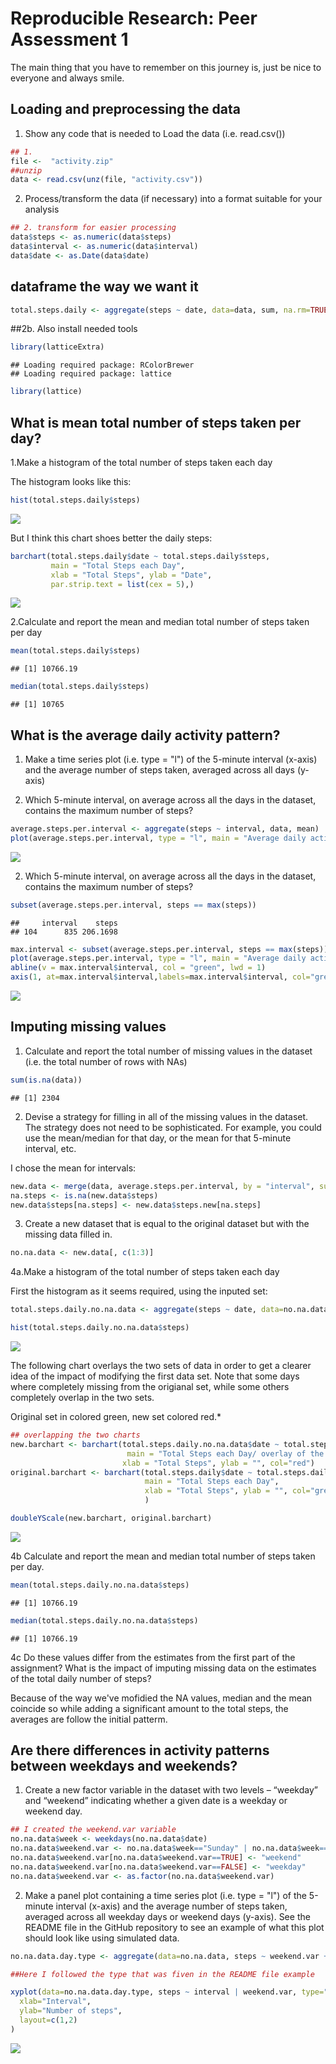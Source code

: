 # Reproducible Research: Peer Assessment 1
The main thing that you have to remember on this journey is, just be nice to everyone and always smile.  



## Loading and preprocessing the data

1. Show any code that is needed to Load the data (i.e. read.csv())



```r
## 1.
file <-  "activity.zip"
##unzip
data <- read.csv(unz(file, "activity.csv"))

```

2. Process/transform the data (if necessary) into a format suitable for your analysis


```r
## 2. transform for easier processing
data$steps <- as.numeric(data$steps)
data$interval <- as.numeric(data$interval)
data$date <- as.Date(data$date)
```
## dataframe the way we want it

```r
total.steps.daily <- aggregate(steps ~ date, data=data, sum, na.rm=TRUE)
```
##2b. Also install needed tools

```r
library(latticeExtra)
```

```
## Loading required package: RColorBrewer
## Loading required package: lattice
```

```r
library(lattice)
```

## What is mean total number of steps taken per day?

1.Make a histogram of the total number of steps taken each day

The histogram looks like this:

```r
hist(total.steps.daily$steps)
```

![](PA1_template_files/figure-html/unnamed-chunk-4-1.png) 



But I think this chart shoes better the daily steps:

```r
barchart(total.steps.daily$date ~ total.steps.daily$steps,
         main = "Total Steps each Day", 
         xlab = "Total Steps", ylab = "Date",
         par.strip.text = list(cex = 5),)
```

![](PA1_template_files/figure-html/unnamed-chunk-5-1.png) 


2.Calculate and report the mean and median total number of steps taken per day


```r
mean(total.steps.daily$steps)
```

```
## [1] 10766.19
```

```r
median(total.steps.daily$steps)
```

```
## [1] 10765
```


## What is the average daily activity pattern?

1. Make a time series plot (i.e. type = "l") of the 5-minute interval (x-axis) and the average number of steps taken, averaged across all days (y-axis)

2. Which 5-minute interval, on average across all the days in the dataset, contains the maximum number of steps?


```r
average.steps.per.interval <- aggregate(steps ~ interval, data, mean)
plot(average.steps.per.interval, type = "l", main = "Average daily activity pattern")
```

![](PA1_template_files/figure-html/unnamed-chunk-8-1.png) 


2. Which 5-minute interval, on average across all the days in the dataset, contains the maximum number of steps?


```r
subset(average.steps.per.interval, steps == max(steps))
```

```
##     interval    steps
## 104      835 206.1698
```

```r
max.interval <- subset(average.steps.per.interval, steps == max(steps))
plot(average.steps.per.interval, type = "l", main = "Average daily activity pattern")
abline(v = max.interval$interval, col = "green", lwd = 1)
axis(1, at=max.interval$interval,labels=max.interval$interval, col="green")
```

![](PA1_template_files/figure-html/unnamed-chunk-9-1.png) 

## Imputing missing values

1. Calculate and report the total number of missing values in the dataset (i.e. the total number of rows with NAs)


```r
sum(is.na(data))
```

```
## [1] 2304
```


2. Devise a strategy for filling in all of the missing values in the dataset. The strategy does not need to be sophisticated. For example, you could use the mean/median for that day, or the mean for that 5-minute interval, etc.

I chose the mean for intervals:


```r
new.data <- merge(data, average.steps.per.interval, by = "interval", suffixes = c("", ".new"))
na.steps <- is.na(new.data$steps)
new.data$steps[na.steps] <- new.data$steps.new[na.steps]
```

3. Create a new dataset that is equal to the original dataset but with the missing data filled in.

```r
no.na.data <- new.data[, c(1:3)]
```


4a.Make a histogram of the total number of steps taken each day 

First the histogram as it seems required, using the inputed set:


```r
total.steps.daily.no.na.data <- aggregate(steps ~ date, data=no.na.data, sum)

hist(total.steps.daily.no.na.data$steps)
```

![](PA1_template_files/figure-html/unnamed-chunk-13-1.png) 

The following chart overlays the two sets of data in order to get a clearer idea of the impact of modifying the first data set.
Note that some days where completely missing from the origianal set, while some others completely overlap in the two sets.

Original set in colored green, new set colored red.*


```r
## overlapping the two charts
new.barchart <- barchart(total.steps.daily.no.na.data$date ~ total.steps.daily.no.na.data$steps, 
                          main = "Total Steps each Day/ overlay of the two datasets", 
                         xlab = "Total Steps", ylab = "", col="red")
original.barchart <- barchart(total.steps.daily$date ~ total.steps.daily$steps, 
                              main = "Total Steps each Day", 
                              xlab = "Total Steps", ylab = "", col="green"
                              )

doubleYScale(new.barchart, original.barchart)
```

![](PA1_template_files/figure-html/unnamed-chunk-14-1.png) 

4b Calculate and report the mean and median total number of steps taken per day.


```r
mean(total.steps.daily.no.na.data$steps)
```

```
## [1] 10766.19
```



```r
median(total.steps.daily.no.na.data$steps)
```

```
## [1] 10766.19
```



4c Do these values differ from the estimates from the first part of the assignment? What is the impact of imputing missing data on the estimates of the total daily number of steps?

Because of the way we've mofidied the NA values, median and the mean coincide so while adding a significant amount to the total steps, the averages are follow the initial patterm.




## Are there differences in activity patterns between weekdays and weekends?

1. Create a new factor variable in the dataset with two levels – “weekday” and “weekend” indicating whether a given date is a weekday or weekend day.


```r
## I created the weekend.var variable
no.na.data$week <- weekdays(no.na.data$date)
no.na.data$weekend.var <- no.na.data$week=="Sunday" | no.na.data$week=="Saturday"
no.na.data$weekend.var[no.na.data$weekend.var==TRUE] <- "weekend"
no.na.data$weekend.var[no.na.data$weekend.var==FALSE] <- "weekday"
no.na.data$weekend.var <- as.factor(no.na.data$weekend.var)
```

2. Make a panel plot containing a time series plot (i.e. type = "l") of the 5-minute interval (x-axis) and the average number of steps taken, averaged across all weekday days or weekend days (y-axis). See the README file in the GitHub repository to see an example of what this plot should look like using simulated data.


```r
no.na.data.day.type <- aggregate(data=no.na.data, steps ~ weekend.var + interval, mean)

##Here I followed the type that was fiven in the README file example

xyplot(data=no.na.data.day.type, steps ~ interval | weekend.var, type="l",
  xlab="Interval",
  ylab="Number of steps",
  layout=c(1,2)
)
```

![](PA1_template_files/figure-html/unnamed-chunk-18-1.png) 

